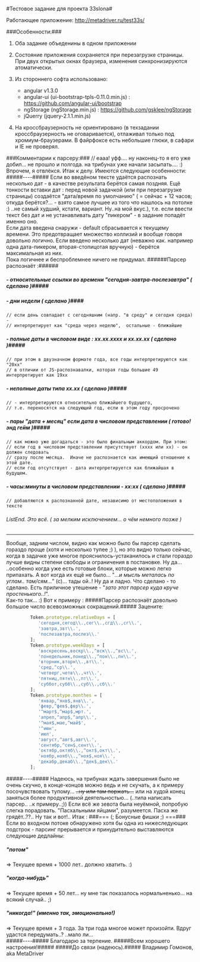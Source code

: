 #Тестовое задание для проекта 33slona#  

Работающее приложение: http://metadriver.ru/test33s/

###Особенности:###

1. Оба задание объеденины в одном приложении

2. Состояние приложения сохраняется при перезагрузке страницы.  При двух открытых окнах браузера, изменения синхронизируются атоматически. 

3. Из стороннего софта использовано:
   - angular v1.3.0
   - angular-ui (ui-bootstrap-tpls-0.11.0.min.js) : https://github.com/angular-ui/bootstrap
   - ngStorage (ngStorage.min.js) : https://github.com/gsklee/ngStorage
   - jQuerry (jquery-2.1.1.min.js)

4. На кроссбраузерность не ориентировано (в техзадании кроссбраузерность не оговаривается), отлаживал только под хромиум-браузерами.
   В файрфоксе есть небольшие глюки, в сафари и IE не проверял.

###Комментарии к парсеру:###
// eaaa! уфф.... ну наконец-то я его уже добил... не прошло и полгода. на трибунах уже начали засыпать.... :)
Впрочем, я отвлёкся.  Итак к делу.  Имеются следующие особенности:
#####----#####
Если во введёном тексте удаётся распознать несколько дат - в качестве результата берётся самая поздняя.
Ещё тонкости вставки дат : перед новой задачкой (или при перезагрузке страницы) создаётся "дата/время по умолчанию" 
( = сейчас + 12 часов; откуда берётся?... - взято самое лучшее из того что нашлось на потолке :) ..не самый худший, кстати, вариант. Ну..на мой вкус.), 
т.е. если ввести текст без дат и не устанавливать дату "пикером" - в задание попадёт именно оно.  
Если дата введена снаружи - default сбрасывается к текущему времени. Это предотвращает множество коллизий и вообще говоря довольно логично.
Если введено несколько дат (неважно как. например одна дата-пикером, вторая-стопицотая вручную) - берётся максимальная из них.  
Пока логичнее и беспроблемнее ничего не придумал. 
######Парсер распознаёт :######
##### - относительные ссылки во времени "сегодня-завтра-послезавтра"    ( сделано )#####
##### - дни недели    ( сделано )####
    // если день совпадает с сегодняшним (напр. "в среду" и сегодня среда) -
    // интерпретирует как "среда через неделю",  остальные - ближайшие
##### - полные даты в числовом виде : xx.xx.xxxx и xx.xx.xx  ( сделано )#####
    // при этом в двузначном формате года, все годы интерпретируются как "20xx"
    // в отличии от JS-распознавалки, которая годы большие 49 интерпретирует как 19xx
##### - неполные даты типа xx.xx  ( сделано )#####
    // - интерпретируются относительно ближайшего будущего,
    // т.е. переносятся на следующий год, если в этом году просрочено
##### - пары "дата + месяц" если дата в числовом представлении ( готово! энд гейм )#####
    // как можно уже догадаться - это было финальным аккордом. При этом:  
    // если год в числовом представлении присутствует (xxxx или xx) - он должен следовать 
    // сразу после месяца.  Иначе не распознается как имеющий отношение к этой дате.
    // если год отсутствует - дата интерпретируется как ближайшая в будущем.
##### - часы:минуты в числовом представлении - xx:xx ( сделано )#####
    // добавляются к распознанной дате, независимо от местоположения в тексте  
###### ListEnd. Это всё. ( за мелким исключением... о чём немного позже ) ######
---------------------------------------------------------------------------------------------------

Вообще, задним числом, видно как можно было бы парсер сделать гораздо проще (хотя и несколько тупее ;) ),
но это видно только сейчас, когда в задачке уже многое прояснилось-устаканилось и стали гораздо лучше
 видны степени свободы и ограничения в постановке. Ну да... ..особенно когда уже есть готовые блоки, которые можно легко припахать.
 А вот когда их ещё не было... "*...и мысль металась по углам.. там/сям...*" (с)... тады ой..! Ну да и ладно. Что сделано - то сделано.
  Есть приличное утешение - "*зато этот парсер куда круче простенького..!*".   
Как-то так...  :)  Вот к примеру :
#####Парсер распознаёт довольно большое число всевозможных сокращений.#####
Зацените:
```js
         Token.prototype.relativeDays = [
            'сегодня,сегод\\.,сег\\.,сгд\\.,сг\\.',
            'завтра,звт\\.',
            'послезавтра,послез\\.'
         ];
         Token.prototype.weekDays = [
            'воскресень,воскр\\.,^вск\\.,^вс\\.',
            'понедельник,понед\\.,^пон\\.,пн\\.',
            'вторник,вторн\\.,вт\\.',
            'сред,^ср\\.',
            'четверг,четв\\.,чт\\.',
            'пятниц,пятн\\.,пт\\.',
            'суббот,субб\\.,суб\\.,сб\\.'
         ];
         Token.prototype.monthes = [
            'январ,^янв$,янв\\.',
            'февр,^фев$,фвр\\.',
            '^март$,^мар$,мрт.',
            'апрел,^апр$,^апр\\.',
            '^мая$,мае,^май$',
            '^июн',
            'июл',
            'август,^авг$,авг\\.',
            'сентябр,^сен$,сент\\.',
            'октябр,октяб\\.,^окт$,окт\\.',
            'ноябр,нояб\\.,^ноя$,ноя\\.',
            'декабр,декаб\\.,^дек$,дек\\.'
         ];
```
#####----#####
Надеюсь, на трибунах ждать завершения было не очень скучно, в конце-концов можно ведь и не скучать, а к примеру посочувствовать тупому... 
~~..ну или там поржать...~~ или на худой конец заняться более продуктивной деятельностью... (..типа написать парсер.. ..к примеру..;))
Если всё же зевота была неуёмной, попробую слегка порадовать. "Пасхальными яйцами", разумеется.  Пасха же грядёт..??..  Ну так и вот!..  Итак :
###=== (; Бонусные фишки ;) ===###
Если во входном потоке обнаружено хотя бы одна из нижеследующих подстрок - парсинг прерывается и принудительно выставляются следующие дедлайны: 
##### "потом" #####
 => Текущее время + 1000 лет.. должно хватить. :)
##### "когда-нибудь" #####
 => Текущее время + 50 лет... ну мне так показалось нормальненько... на всякий случай.. ;)
##### "никогда\!" (именно так, эмоционально\!) #####
 => Текущее время + 3 года.  За три года многое может произойти.  Вдруг удастся передумать..? ..мало ли...   
#####----#####
Благодарю за терпение.
#####Всем хорошего настроения\!#####
#####До связи (надеюсь).#####
Владимир Гомонов, aka MetaDriver
